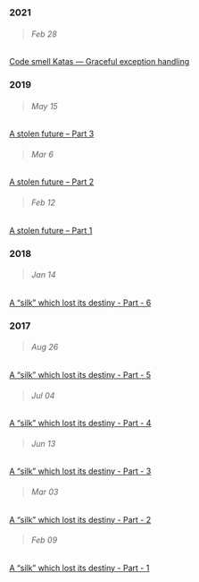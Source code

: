 ### 2021

 > ###### Feb 28
 [Code smell Katas — Graceful exception handling](https://akhil-ghatiki.github.io/#/code-smell-katas-graceful-exception-handling)


### 2019

 > ###### May 15
 [A stolen future – Part 3](https://akhil-ghatiki.github.io/#/stolen-future-3)
 
 > ###### Mar 6
 [A stolen future – Part 2](https://akhil-ghatiki.github.io/#/stolen-future-2)
 
 > ###### Feb 12
 [A stolen future – Part 1](https://akhil-ghatiki.github.io/#/stolen-future-1)

### 2018

 > ###### Jan 14
 [A “silk” which lost its destiny - Part - 6](https://akhil-ghatiki.github.io/#/silk-destiny-6)
 
### 2017

 > ###### Aug 26
 [A “silk” which lost its destiny - Part - 5](https://akhil-ghatiki.github.io/#/silk-destiny-5)
 
 > ###### Jul 04
 [A “silk” which lost its destiny - Part - 4](https://akhil-ghatiki.github.io/#/silk-destiny-4)
 
 > ###### Jun 13
 [A “silk” which lost its destiny - Part - 3](https://akhil-ghatiki.github.io/#/silk-destiny-3)
 
 > ###### Mar 03
 [A “silk” which lost its destiny - Part - 2](https://akhil-ghatiki.github.io/#/silk-destiny-2)

 > ###### Feb 09
[A “silk” which lost its destiny - Part - 1](https://akhil-ghatiki.github.io/#/silk-destiny-1)
 
 
 
 
 
